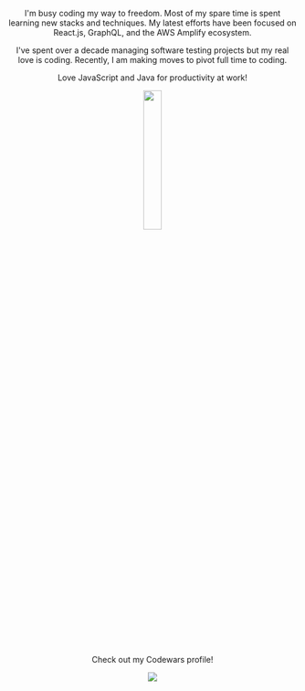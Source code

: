 <!-- ![Eddie Jaoude](https://user-images.githubusercontent.com/624760/97735079-c7f2d780-1ad1-11eb-84b6-52740912a1bc.jpg) -->

<p align="center">I'm busy coding my way to freedom. Most of my spare time is spent learning new stacks and techniques. My latest efforts have been focused on React.js, GraphQL, and the AWS Amplify ecosystem.</p> 

<p align="center">I've spent over a decade managing software testing projects but my real love is coding. Recently, I am making moves to pivot full time to coding.</p>

<p align="center">Love JavaScript and Java for productivity at work!</p> 
</p>

<p align="center">
  <img width="25%" src="https://s2.pluralsight.com/assessments/badges/javascript-224-08-2020@2x.png" />
</p>

  <p align="center">  Check out my Codewars profile!
</p>
<p align="center">

  <a href="https://www.codewars.com/users/coderite">
    <img src="https://www.codewars.com/users/coderite/badges/large" />
  </a>
</p>
